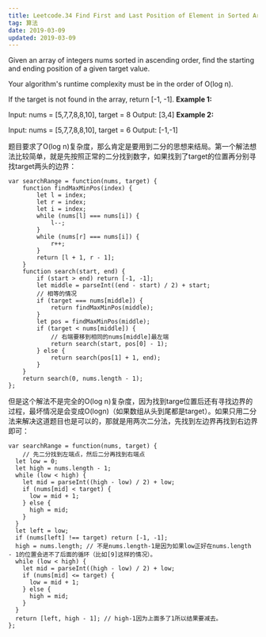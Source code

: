 ```yaml
---
title: Leetcode.34 Find First and Last Position of Element in Sorted Array
tag: 算法
date: 2019-03-09
updated: 2019-03-09
---
```


Given an array of integers nums sorted in ascending order, find the starting and ending position of a given target value.

Your algorithm's runtime complexity must be in the order of O(log n).

If the target is not found in the array, return [-1, -1].
**Example 1:**

Input: nums = [5,7,7,8,8,10], target = 8
Output: [3,4]
**Example 2:**

Input: nums = [5,7,7,8,8,10], target = 6
Output: [-1,-1]

题目要求了O(log n)复杂度，那么肯定是要用到二分的思想来结局。第一个解法想法比较简单，就是先按照正常的二分找到数字，如果找到了target的位置再分别寻找target两头的边界：
```
var searchRange = function(nums, target) {
    function findMaxMinPos(index) {
        let l = index;
        let r = index;
        let i = index;
        while (nums[l] === nums[i]) {
            l--;
        }
        while (nums[r] === nums[i]) {
            r++;
        }
        return [l + 1, r - 1];
    }
    function search(start, end) {
        if (start > end) return [-1, -1];
        let middle = parseInt((end - start) / 2) + start;
        // 相等的情况
        if (target === nums[middle]) {
            return findMaxMinPos(middle);
        }
        let pos = findMaxMinPos(middle);
        if (target < nums[middle]) {
            // 右端要移到相同的nums[middle]最左端
            return search(start, pos[0] - 1);
        } else {
            return search(pos[1] + 1, end);
        }
    }
    return search(0, nums.length - 1);
};
```
但是这个解法不是完全的O(log n)复杂度，因为找到targe位置后还有寻找边界的过程，最坏情况是会变成O(logn)（如果数组从头到尾都是target）。如果只用二分法来解决这道题目也是可以的，那就是用两次二分法，先找到左边界再找到右边界即可：
```
var searchRange = function(nums, target) {
    // 先二分找到左端点，然后二分再找到右端点
  let low = 0;
  let high = nums.length - 1;
  while (low < high) {
    let mid = parseInt((high - low) / 2) + low;
    if (nums[mid] < target) {
      low = mid + 1;
    } else {
      high = mid;
    }
  }
  let left = low;
  if (nums[left] !== target) return [-1, -1];
  high = nums.length; // 不是nums.length-1是因为如果low正好在nums.length - 1的位置会进不了后面的循环（比如[9]这样的情况）。
  while (low < high) {
    let mid = parseInt((high - low) / 2) + low;
    if (nums[mid] <= target) {
      low = mid + 1;
    } else {
      high = mid;
    }
  }
  return [left, high - 1]; // high-1因为上面多了1所以结果要减去。
};
```